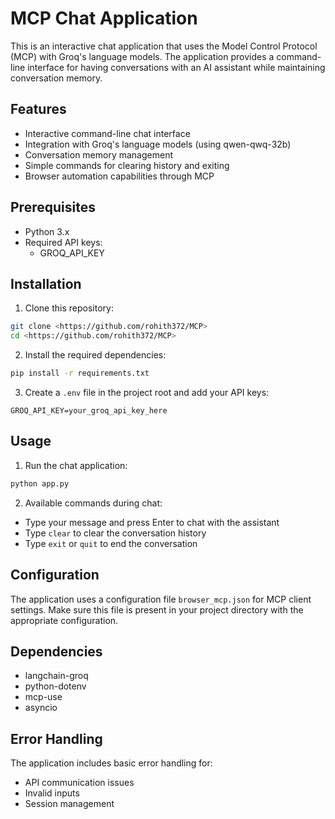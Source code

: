 # MCP Chat Application

This is an interactive chat application that uses the Model Control Protocol (MCP) with Groq's language models. The application provides a command-line interface for having conversations with an AI assistant while maintaining conversation memory.

## Features

- Interactive command-line chat interface
- Integration with Groq's language models (using qwen-qwq-32b)
- Conversation memory management
- Simple commands for clearing history and exiting
- Browser automation capabilities through MCP

## Prerequisites

- Python 3.x
- Required API keys:
  - GROQ_API_KEY

## Installation

1. Clone this repository:
```bash
git clone <https://github.com/rohith372/MCP>
cd <https://github.com/rohith372/MCP>
```

2. Install the required dependencies:
```bash
pip install -r requirements.txt
```

3. Create a `.env` file in the project root and add your API keys:
```
GROQ_API_KEY=your_groq_api_key_here
```

## Usage

1. Run the chat application:
```bash
python app.py
```

2. Available commands during chat:
- Type your message and press Enter to chat with the assistant
- Type `clear` to clear the conversation history
- Type `exit` or `quit` to end the conversation

## Configuration

The application uses a configuration file `browser_mcp.json` for MCP client settings. Make sure this file is present in your project directory with the appropriate configuration.

## Dependencies

- langchain-groq
- python-dotenv
- mcp-use
- asyncio

## Error Handling

The application includes basic error handling for:
- API communication issues
- Invalid inputs
- Session management
